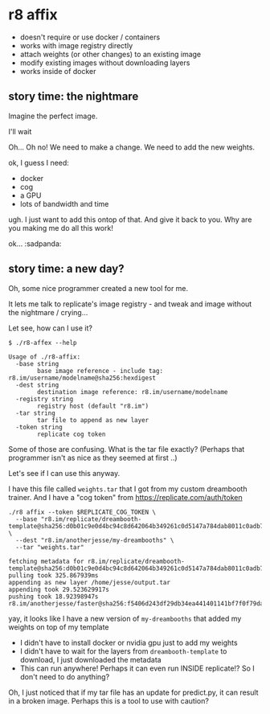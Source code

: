 # r8 affix

- doesn't require or use docker / containers
- works with image registry directly
- attach weights (or other changes) to an existing image
- modify existing images without downloading layers
- works inside of docker

## story time: the nightmare

Imagine the perfect image. 

I'll wait

Oh... Oh no!  We need to make a change.  We need to add the new weights.

ok, I guess I need: 

- docker
- cog
- a GPU
- lots of bandwidth and time

ugh.  I just want to add this ontop of that.  And give it back to you.  Why are you making me do all this work!

ok...  :sadpanda:

## story time: a new day?

Oh, some nice programmer created a new tool for me.

It lets me talk to replicate's image registry - and tweak and image without the nightmare / crying...

Let see, how can I use it?

    $ ./r8-affex --help
    
    Usage of ./r8-affix:
      -base string
            base image reference - include tag: r8.im/username/modelname@sha256:hexdigest
      -dest string
            destination image reference: r8.im/username/modelname
      -registry string
            registry host (default "r8.im")
      -tar string
            tar file to append as new layer
      -token string
            replicate cog token

Some of those are confusing.  What is the tar file exactly?  (Perhaps that programmer isn't as nice as they seemed at first ..)

Let's see if I can use this anyway.

I have this file called `weights.tar` that I got from my custom dreambooth trainer.  And I have a "cog token" from https://replicate.com/auth/token


    ./r8 affix --token $REPLICATE_COG_TOKEN \
      --base "r8.im/replicate/dreambooth-template@sha256:d0b01c9e0d4bc94c8d642064b349261c0d5147a784dab8011c0adb77fe0b27d3 \
      --dest "r8.im/anotherjesse/my-dreambooths" \
      --tar "weights.tar"
      
    fetching metadata for r8.im/replicate/dreambooth-template@sha256:d0b01c9e0d4bc94c8d642064b349261c0d5147a784dab8011c0adb77fe0b27d3
    pulling took 325.867939ms
    appending as new layer /home/jesse/output.tar
    appending took 29.523629917s
    pushing took 18.92398947s
    r8.im/anotherjesse/faster@sha256:f5406d243df29db34ea441401141bf7f0f79da679651f110871a78d37c897c73


yay, it looks like I have a new version of `my-dreambooths` that added my weights on top of my template

- I didn't have to install docker or nvidia gpu just to add my weights
- I didn't have to wait for the layers from `dreambooth-template` to download, I just downloaded the metadata
- This can run anywhere! Perhaps it can even run INSIDE replicate!?  So I don't need to do anything?

Oh, I just noticed that if my tar file has an update for predict.py, it can result in a broken image.  Perhaps this is a tool to use with caution?